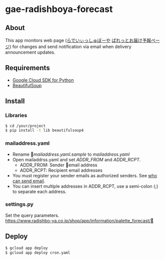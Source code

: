 # gae-radishboya-forecast
## About
This app monitors web page ([らでいぃっしゅぼーや](https://www.radishbo-ya.co.jp) [ぱれっとお届け予報ページ](https://www.radishbo-ya.co.jp/shop/app/information/palette_forecast/)) for changes and send notification via email when delivery announcement updates.

## Requirements
- [Google Cloud SDK for Python][]
- [BeautifulSoup][]

## Install
### Libraries
```bash
$ cd /your/project
$ pip install -t lib beautifulsoup4
```

### mailaddress.yaml
- Rename *mailaddress.yaml.sample* to *mailaddress.yaml*
- Open mailaddrss.yaml and set *ADDR_FROM* and *ADDR_RCPT*.
  - ADDR_FROM: Sender email address
  - ADDR_RCPT: Recipient email addresses
- You must register your sender emails as authorized senders. See [who can send email](https://cloud.google.com/appengine/docs/standard/python/mail/#who_can_send_mail).
- You can insert multiple addresses in ADDR_RCPT, use a semi-colon (;) to separate each address.

### settings.py
Set the query parameters.  
https://www.radishbo-ya.co.jp/shop/app/information/palette_forecast/

## Deploy
```bash
$ gcloud app deploy
$ gcloud app deploy cron.yaml
```

[Google Cloud SDK for Python]: https://cloud.google.com/appengine/docs/standard/python/download
[BeautifulSoup]:
https://www.crummy.com/software/BeautifulSoup/